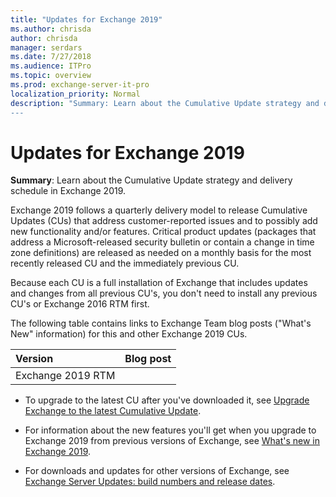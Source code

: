 ```yaml
---
title: "Updates for Exchange 2019"
ms.author: chrisda
author: chrisda
manager: serdars
ms.date: 7/27/2018
ms.audience: ITPro
ms.topic: overview
ms.prod: exchange-server-it-pro
localization_priority: Normal
description: "Summary: Learn about the Cumulative Update strategy and delivery schedule in Exchange 2019.
---
```


# Updates for Exchange 2019

 **Summary**: Learn about the Cumulative Update strategy and delivery schedule in Exchange 2019.

Exchange 2019 follows a quarterly delivery model to release Cumulative Updates (CUs) that address customer-reported issues and to possibly add new functionality and/or features. Critical product updates (packages that address a Microsoft-released security bulletin or contain a change in time zone definitions) are released as needed on a monthly basis for the most recently released CU and the immediately previous CU.

Because each CU is a full installation of Exchange that includes updates and changes from all previous CU's, you don't need to install any previous CU's or Exchange 2016 RTM first.

The following table contains links to Exchange Team blog posts ("What's New" information) for this and other Exchange 2019 CUs.

|**Version**|**Blog post**|
|:-----|:-----|
|Exchange 2019 RTM|
 
- To upgrade to the latest CU after you've downloaded it, see [Upgrade Exchange to the latest Cumulative Update](../plan-and-deploy/install-cumulative-updates.md).

- For information about the new features you'll get when you upgrade to Exchange 2019 from previous versions of Exchange, see [What's new in Exchange 2019](new-features-2019.md).

- For downloads and updates for other versions of Exchange, see [Exchange Server Updates: build numbers and release dates](https://go.microsoft.com/fwlink/p/?LinkId=512549).

